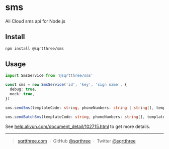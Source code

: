 # sms

Ali Cloud sms api for Node.js

## Install

```bash
npm install @sqrtthree/sms
```

## Usage

```ts
import SmsService from '@sqrtthree/sms'

const sms = new SmsService('id', 'key', 'sign name', {
  debug: true,
  mock: true,
})

sms.sendSms(templateCode: string, phoneNumbers: string | string[], templateParams?: Record<string, string | number>, options?: Record<string, string>)

sms.sendBatchSms(templateCode: string, phoneNumbers: string[], templateParams?: Record<string, string | number>[], options?: Record<string, string>)
```

See [help.aliyun.com/document_detail/102715.html](https://help.aliyun.com/document_detail/102715.html) to get more details.

---

> [sqrtthree.com](https://sqrtthree.com/) &nbsp;&middot;&nbsp;
> GitHub [@sqrthree](https://github.com/sqrthree) &nbsp;&middot;&nbsp;
> Twitter [@sqrtthree](https://twitter.com/sqrtthree)
